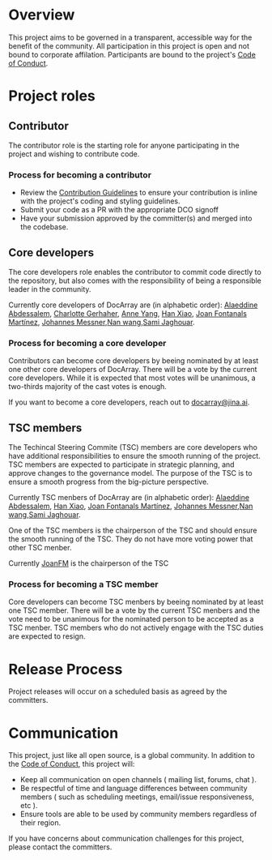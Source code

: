 # Overview

This project aims to be governed in a transparent, accessible way for the benefit of the community. All participation in this project is open and not bound to corporate affilation. Participants are bound to the project's [Code of Conduct](./.github/CODE_OF_CONDUCT.md).

# Project roles

## Contributor

The contributor role is the starting role for anyone participating in the project and wishing to contribute code.

### Process for becoming a contributor

* Review the [Contribution Guidelines](./CONTRIBUTING.md) to ensure your contribution is inline with the project's coding and styling guidelines.
* Submit your code as a PR with the appropriate DCO signoff
* Have your submission approved by the committer(s) and merged into the codebase.

## Core developers

The core developers role enables the contributor to commit code directly to the repository, but also comes with the responsibility of being a responsible leader in the community.

Currently core developers of DocArray are (in alphabetic order):  [Alaeddine Abdessalem](https://github.com/alaeddine-13), [Charlotte Gerhaher](https://github.com/anna-charlotte),  [Anne Yang](https://github.com/AnneYang720), [Han Xiao](https://github.com/hanxiao), [Joan Fontanals Martínez](https://github.com/JoanFM), [Johannes Messner](https://github.com/JohannesMessner),[Nan wang](https://github.com/nan-wang),[Sami Jaghouar](https://github.com/samsja).


### Process for becoming a core developer

Contributors can become core developers by beeing nominated by at least one other core developers of DocArray. There will be a vote by the current core developers. While it is expected that most votes will be unanimous, a two-thirds majority of the cast votes is enough.

If you want to become a core developers, reach out to docarray@jina.ai. 

## TSC members

The Techincal Steering Commite (TSC) members are core developers who have additional responsibilities to ensure the smooth running of the project. TSC members are expected to participate in strategic planning, and approve changes to the governance model. The purpose of the TSC is to ensure a smooth progress from the big-picture perspective.

Currently TSC menbers of DocArray are (in alphabetic order):  [Alaeddine Abdessalem](https://github.com/alaeddine-13), [Han Xiao](https://github.com/hanxiao), [Joan Fontanals Martínez](https://github.com/JoanFM), [Johannes Messner](https://github.com/JohannesMessner),[Nan wang](https://github.com/nan-wang),[Sami Jaghouar](https://github.com/samsja).


One of the TSC members is the chairperson of the TSC and should ensure the smooth running of the TSC. They do not have more voting power that other TSC menber.

Currently [JoanFM](https://github.com/JoanFM) is the chairperson of the TSC

### Process for becoming a TSC member

Core developers can become TSC menbers by beeing nominated by at least one TSC member. There will be a vote by the current TSC menbers and the vote need to be unanimous for the nominated person to be accepted as a TSC menber. TSC members who do not actively engage with the TSC duties are expected to resign.

# Release Process

Project releases will occur on a scheduled basis as agreed by the committers.

# Communication

This project, just like all open source, is a global community. In addition to the [Code of Conduct](./.github/CODE_OF_CONDUCT.md), this project will:

* Keep all communication on open channels ( mailing list, forums, chat ).
* Be respectful of time and language differences between community members ( such as scheduling meetings, email/issue responsiveness, etc ).
* Ensure tools are able to be used by community members regardless of their region.

If you have concerns about communication challenges for this project, please contact the committers.

